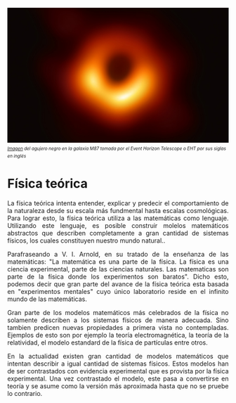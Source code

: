 ---
---

![](img/fisica_teorica/bh.png)
<font size="1.5"> <i><a href="https://www.bbc.com/portuguese/internacional-50274440">Imagen</a> del agujero negro en la galaxia M87 tomada por el Event Horizon Telescope o EHT por sus siglas en inglés </i> </font> 
# **Física teórica**


<p style='text-align: justify;'> La física teórica intenta entender, explicar y predecir el comportamiento de la naturaleza desde su escala más fundmental hasta escalas cosmológicas. Para lograr esto, la física teórica utiliza a las matemáticas como lenguaje. Utilizando este lenguaje, es posible construir molelos matemáticos abstractos que describen completamente a gran cantidad de sistemas físicos, los cuales constituyen nuestro mundo natural.. </p>

<p style='text-align: justify;'> Parafraseando a V. I. Arnold, en su tratado de la enseñanza de las matemáticas: "La matemática es una parte de la  física. La física es una ciencia experimental, parte de las ciencias naturales. Las matematicas son parte de la física donde los experimentos son baratos". Dicho esto, podemos decir que gran parte del avance de la física teórica esta basada en "experimentos mentales" cuyo único laboratorio reside en el infinito mundo de las matemáticas.</p>

<p style='text-align: justify;'> Gran parte de los modelos matemáticos más celebrados de la física no solamente describen a los sistemas físicos de manera adecuada. Sino tambien predicen nuevas propiedades a primera vista no contempladas. Ejemplos de esto son por ejemplo la teoría electromagnética, la teoría de la relatividad, el modelo estandard de la física de partículas entre otros.</p> 

<p style='text-align: justify;'> En la actualidad existen gran cantidad de modelos matemáticos que intentan describir a igual cantidad de sistemas físicos. Estos modelos han de ser contrastados con evidencia experimental que es provista por la física experimental. Una vez contrastado el modelo, este pasa a convertirse en teoría y se asume como la versión más aproximada hasta que no se pruebe lo contrario.</p>